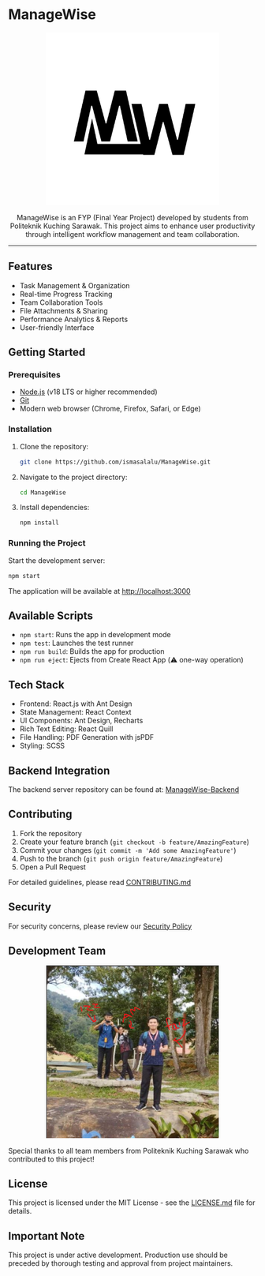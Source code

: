 # ManageWise

<p align="center">
  <img src="./public/logo192.svg" width="350" alt="ManageWise Logo" />
</p>

<p align="center">
  ManageWise is an FYP (Final Year Project) developed by students from Politeknik Kuching Sarawak. This project aims to enhance user productivity through intelligent workflow management and team collaboration.
</p>

---

## Features

- Task Management & Organization
- Real-time Progress Tracking
- Team Collaboration Tools
- File Attachments & Sharing
- Performance Analytics & Reports
- User-friendly Interface

## Getting Started

### Prerequisites

- [Node.js](https://nodejs.org/) (v18 LTS or higher recommended)
- [Git](https://git-scm.com/)
- Modern web browser (Chrome, Firefox, Safari, or Edge)

### Installation

1. Clone the repository:
   ```sh
   git clone https://github.com/ismasalalu/ManageWise.git
   ```

2. Navigate to the project directory:
   ```sh
   cd ManageWise
   ```

3. Install dependencies:
   ```sh
   npm install
   ```

### Running the Project

Start the development server:
```sh
npm start
```


The application will be available at [http://localhost:3000](http://localhost:3000)

## Available Scripts

- `npm start`: Runs the app in development mode
- `npm test`: Launches the test runner
- `npm run build`: Builds the app for production
- `npm run eject`: Ejects from Create React App (⚠️ one-way operation)

## Tech Stack

- Frontend: React.js with Ant Design
- State Management: React Context
- UI Components: Ant Design, Recharts
- Rich Text Editing: React Quill
- File Handling: PDF Generation with jsPDF
- Styling: SCSS

## Backend Integration

The backend server repository can be found at:
[ManageWise-Backend](https://github.com/isma27k/ManageWise-Backend)

## Contributing

1. Fork the repository
2. Create your feature branch (`git checkout -b feature/AmazingFeature`)
3. Commit your changes (`git commit -m 'Add some AmazingFeature'`)
4. Push to the branch (`git push origin feature/AmazingFeature`)
5. Open a Pull Request

For detailed guidelines, please read [CONTRIBUTING.md](CONTRIBUTING.md)

## Security

For security concerns, please review our [Security Policy](SECURITY.md)

## Development Team

<p align="center">
  <img src="git-image/gp.png" width="350" alt="Team Photo" />
</p>

Special thanks to all team members from Politeknik Kuching Sarawak who contributed to this project!

## License

This project is licensed under the MIT License - see the [LICENSE.md](LICENSE.md) file for details.

## Important Note

This project is under active development. Production use should be preceded by thorough testing and approval from project maintainers.